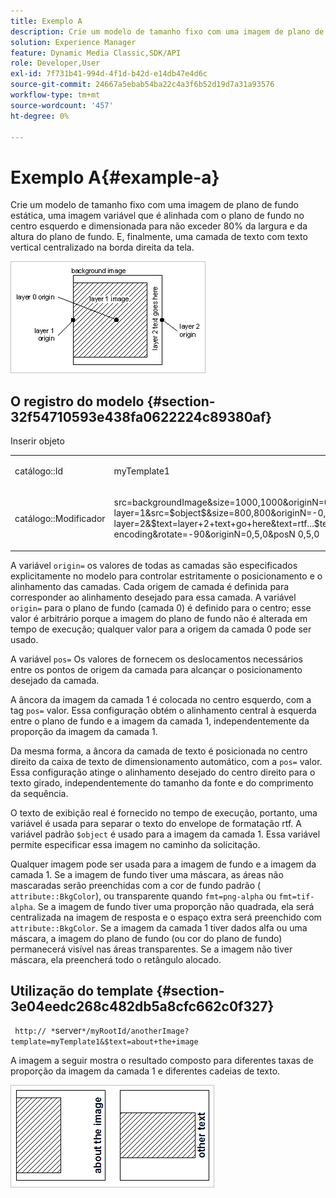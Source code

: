 ```yaml
---
title: Exemplo A
description: Crie um modelo de tamanho fixo com uma imagem de plano de fundo estática, uma imagem variável que é alinhada com o plano de fundo no centro esquerdo e dimensionada para não exceder 80% da largura e da altura do plano de fundo. E, finalmente, uma camada de texto com texto vertical centralizado na borda direita da tela.
solution: Experience Manager
feature: Dynamic Media Classic,SDK/API
role: Developer,User
exl-id: 7f731b41-994d-4f1d-b42d-e14db47e4d6c
source-git-commit: 24667a5ebab54ba22c4a3f6b52d19d7a31a93576
workflow-type: tm+mt
source-wordcount: '457'
ht-degree: 0%

---
```


# Exemplo A{#example-a}

Crie um modelo de tamanho fixo com uma imagem de plano de fundo estática, uma imagem variável que é alinhada com o plano de fundo no centro esquerdo e dimensionada para não exceder 80% da largura e da altura do plano de fundo. E, finalmente, uma camada de texto com texto vertical centralizado na borda direita da tela.

![Exemplo de uma imagem](assets/examplea.png)

## O registro do modelo {#section-32f54710593e438fa0622224c89380af}

Inserir objeto

<table id="simpletable_97ECA49445634F59B3F1D100412EFC70"> 
 <tr class="strow"> 
  <td class="stentry"> <p> <span class="codeph"> catálogo::Id </span> </p> </td> 
  <td class="stentry"> <p> <span class="codeph"> myTemplate1 </span> </p> </td> 
 </tr> 
 <tr class="strow"> 
  <td class="stentry"> <p> <span class="codeph"> catálogo::Modificador </span> </p> </td> 
  <td class="stentry"> <p> <span class="codeph"> src=backgroundImage&amp;size=1000,1000&amp;originN=0,0&amp; layer=1&amp;src=$object$&amp;size=800,800&amp;originN=-0,5,0&amp;posN=-0,5,0&amp; layer=2&amp;$text=layer+2+text+go+here&amp;text=rtf...$text$...rtf-encoding&amp;rotate=-90&amp;originN=0,5,0&amp;posN 0,5,0 </span> </p> </td> 
 </tr> 
</table>

A variável `origin=` os valores de todas as camadas são especificados explicitamente no modelo para controlar estritamente o posicionamento e o alinhamento das camadas. Cada origem de camada é definida para corresponder ao alinhamento desejado para essa camada. A variável `origin=` para o plano de fundo (camada 0) é definido para o centro; esse valor é arbitrário porque a imagem do plano de fundo não é alterada em tempo de execução; qualquer valor para a origem da camada 0 pode ser usado.

A variável `pos=` Os valores de fornecem os deslocamentos necessários entre os pontos de origem da camada para alcançar o posicionamento desejado da camada.

A âncora da imagem da camada 1 é colocada no centro esquerdo, com a tag `pos=` valor. Essa configuração obtém o alinhamento central à esquerda entre o plano de fundo e a imagem da camada 1, independentemente da proporção da imagem da camada 1.

Da mesma forma, a âncora da camada de texto é posicionada no centro direito da caixa de texto de dimensionamento automático, com a `pos=` valor. Essa configuração atinge o alinhamento desejado do centro direito para o texto girado, independentemente do tamanho da fonte e do comprimento da sequência.

O texto de exibição real é fornecido no tempo de execução, portanto, uma variável é usada para separar o texto do envelope de formatação rtf. A variável padrão `$object` é usado para a imagem da camada 1. Essa variável permite especificar essa imagem no caminho da solicitação.

Qualquer imagem pode ser usada para a imagem de fundo e a imagem da camada 1. Se a imagem de fundo tiver uma máscara, as áreas não mascaradas serão preenchidas com a cor de fundo padrão ( `attribute::BkgColor`), ou transparente quando `fmt=png-alpha` ou `fmt=tif-alpha`. Se a imagem de fundo tiver uma proporção não quadrada, ela será centralizada na imagem de resposta e o espaço extra será preenchido com `attribute::BkgColor`. Se a imagem da camada 1 tiver dados alfa ou uma máscara, a imagem do plano de fundo (ou cor do plano de fundo) permanecerá visível nas áreas transparentes. Se a imagem não tiver máscara, ela preencherá todo o retângulo alocado.

## Utilização do template {#section-3e04eedc268c482db5a8cfc662c0f327}

` http:// *`server`*/myRootId/anotherImage?template=myTemplate1&$text=about+the+image`

A imagem a seguir mostra o resultado composto para diferentes taxas de proporção da imagem da camada 1 e diferentes cadeias de texto.

![Exemplo de uma imagem de resultado composta](assets/exampleausing.png)
